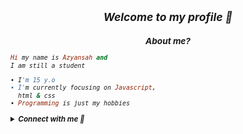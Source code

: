 <h2 align="center"><i><small>Welcome to my profile 👀</h2>
<h3 align="center">About me?</h3>

```rb
Hi my name is Azyansah and
I am still a student

• I'm 15 y.o
• I'm currently focusing on Javascript,
  html & css
• Programming is just my hobbies
```

<details><summary><b>Connect with me 👋</b></summary><br>
<p align="center">
  <a href="https://instagram.com/creallizy.xd" target="_blank">
    <img src="https://img.shields.io/badge/instagram-%23E4405F.svg?&style=for-the-badge&logo=instagram&logoColor=white&color=071A2C" alt="Instagram"/>
  </a>
  <a href="https://youtube.com/azyansahxd" target="_blank">
    <img src="https://img.shields.io/badge/youtube-%2312100E.svg?&style=for-the-badge&logo=youtube&logoColor=white&color=071A2C" alt="YouTube"/>
  </a>
</p>
<p align="center">
<a href="https://facebook.com/azyansahxd" target="_blank">
    <img src="https://img.shields.io/badge/facebook-%2312100E.svg?&style=for-the-badge&logo=facebook&logoColor=white&color=071A2C" alt="Facebook"/>
  </a>
</p>

<details><summary><b>Knowledges ✨</b></summary><br>

<p align="center">
  <img alt="html" src="https://img.shields.io/badge/HTML-e34c26?style=for-the-badge&logo=html5&logoColor=white">
  <img alt="css" src="https://img.shields.io/badge/CSS-00000?style=for-the-badge&logo=css3">
  <img alt="javascript" src="https://img.shields.io/badge/JavaScript-000000?style=for-the-badge&logo=javascript">
  <img alt="python" src="https://img.shields.io/badge/Python-000000?style=for-the-badge&logo=python">
</p>

<details><summary><b>Github Statistics 💤</b></summary><br>
  
<div align="center">
<a href="Azyansah"><img src="https://komarev.com/ghpvc/?username=Azyansah&label=Total%20Profile%20Visitor&color=071A2C&style=for-the-badge" alt="Azyansah" /></a>
<br>
<a href="https://github.com/azyansah"><img src="https://github-readme-stats.vercel.app/api?username=Azyansah&bg_color=071A2C&title_color=fff&text_color=fff&icon_color=fff&hide_border=true&show_icons=true" /></>
<a href="https://github.com/Azyansah"><img src="https://github-readme-stats.vercel.app/api/top-langs?username=Azyansah&bg_color=071A2C&title_color=fff&text_color=fff&hide_border=true&show_icons=true&layout=compact" /></a>
<img src="https://github-readme-streak-stats.herokuapp.com/?user=Azyansah&bg_color=071A2C" />
<a href="https://github.com/Azyansah/github-profile-trophy"><img src="https://github-profile-trophy.vercel.app/?username=Azyansah&theme=onedark" /></a>
</div>
